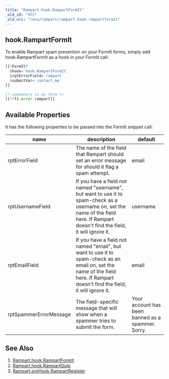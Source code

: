```yaml
---
title: "Rampart.hook.RampartFormIt"
_old_id: "972"
_old_uri: "revo/rampart/rampart.hook.rampartformit"
---
```


## hook.RampartFormIt

To enable Rampart spam prevention on your FormIt forms, simply add hook.RampartFormIt as a hook in your FormIt call:

``` php
[[!FormIt?
  &hook=`hook.RampartFormIt`
  &rptErrorField=`rampart`
  &submitVar=`contact_me`
]]

/* somewhere in my form */
[[!+fi.error.rampart]]
```

## Available Properties

It has the following properties to be passed into the FormIt snippet call:

| name                   | description                                                                                                                                                                        | default                                           |
| ---------------------- | ---------------------------------------------------------------------------------------------------------------------------------------------------------------------------------- | ------------------------------------------------- |
| rptErrorField          | The name of the field that Rampart should set an error message for should it flag a spam attempt.                                                                                  | email                                             |
| rptUsernameField       | If you have a field not named "username", but want to use it to spam-check as a username on, set the name of the field here. If Rampart doesn't find the field, it will ignore it. | username                                          |
| rptEmailField          | If you have a field not named "email", but want to use it to spam-check as an email on, set the name of the field here. If Rampart doesn't find the field, it will ignore it.      | email                                             |
| rptSpammerErrorMessage | The field-specific message that will show when a spammer tries to submit the form.                                                                                                 | Your account has been banned as a spammer. Sorry. |

## See Also

1. [Rampart.hook.RampartFormIt](/extras/rampart/rampart.hook.rampartformit)
2. [Rampart.hook.RampartQuip](/extras/rampart/rampart.hook.rampartquip)
3. [Rampart.preHook.RampartRegister](/extras/rampart/rampart.prehook.rampartregister)